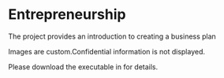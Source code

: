 # Entrepreneurship 

The project provides an introduction to creating a business plan

Images are custom.Confidential information is not displayed.

Please download the executable in  for details.

